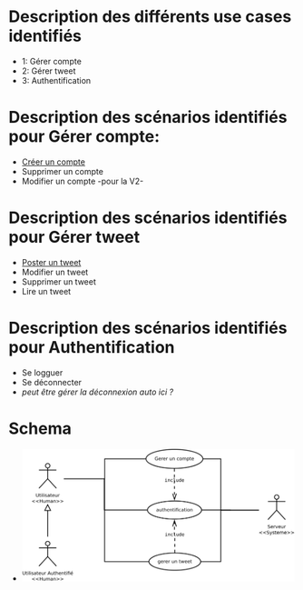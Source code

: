 # Description des différents use cases identifiés
- 1: Gérer compte
- 2: Gérer tweet
- 3: Authentification

# Description des scénarios identifiés pour Gérer compte:
- [Créer un compte](./scenarios_gerer_compte/creer_compte.md)
- Supprimer un compte
- Modifier un compte -pour la V2-

# Description des scénarios identifiés pour Gérer tweet
- [Poster un tweet](./scenarios_gerer_tweet/poster_tweet.md)
- Modifier un tweet
- Supprimer un tweet
- Lire un tweet

# Description des scénarios identifiés pour Authentification
- Se logguer
- Se déconnecter
- *peut être gérer la déconnexion auto ici ?*

# Schema
- ![uses case](./schemas/uses_cases.svg)
